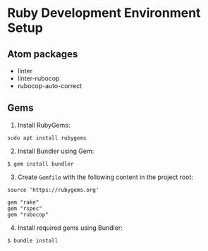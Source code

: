 # Ruby Development Environment Setup

## Atom packages
* linter
* linter-rubocop
* rubocop-auto-correct

## Gems

1. Install RubyGems:

  ```console
  sudo apt install rubygems
  ```

2. Install Bundler using Gem:

  ```console
  $ gem install bundler
  ```

3. Create `Gemfile` with the following content in the project root:

  ```
  source 'https://rubygems.org'

  gem "rake"
  gem "rspec"
  gem "rubocop"
  ```

4. Install required gems using Bundler:

  ```console
  $ bundle install
  ```
